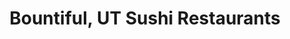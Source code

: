 ---
layout: city
title: Bountiful, UT Sushi Restaurants
permalink: /utah/bountiful/
stateAbbr: UT
stateName: Utah
cityName: Bountiful

---
